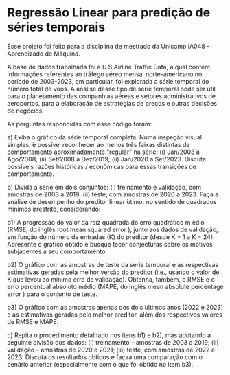 # Regressão Linear para predição de séries temporais

Esse projeto foi feito para a disciplina de mestrado da Unicamp IA048 - Aprendizado de Máquina.

A base de dados trabalhada foi a U.S Airline Traffic Data, a qual contém informações referentes ao tráfego aéreo mensal norte-americano no período de 2003-2023, em particular, foi explorada a série temporal do número total de voos.
A análise desse tipo de série temporal pode ser útil para o planejamento das companhias aéreas e setores administrativos de aeroportos, para a elaboração de estratégias de preços e outras decisões de negócios.

As perguntas respondidas com esse código foram:

a) Exiba o gráfico da série temporal completa. Numa inspeção visual simples,  ́e possível reconhecer ao menos
três faixas distintas de comportamento aproximadamente “regular” na série: (i) Jan/2003 a Ago/2008; (ii)
Set/2008 a Dez/2019; (ii) Jan/2020 a Set/2023. Discuta possíveis razões históricas / econômicas para essas
transições de comportamento.

b) Divida a série em dois conjuntos: (i) treinamento e validação, com amostras de 2003 a 2019; (ii) teste, com
amostras de 2020 a 2023. Faça a análise de desempenho do preditor linear  ́otimo, no sentido de quadrados
mínimos irrestrito, considerando:

b1) A progressão do valor da raiz quadrada do erro quadrático m ́edio (RMSE, do inglês root mean squared
error ), junto aos dados de validação, em função do número de entradas (K) do preditor (desde K = 1
a K = 24). Apresente o gráfico obtido e busque tecer conjecturas sobre os motivos subjacentes a seu
comportamento.


b2) O gráfico com as amostras de teste da série temporal e as respectivas estimativas geradas pela melhor
versão do preditor (i.e., usando o valor de K que levou ao mínimo erro de validação). Obtenha, também,
o RMSE e o erro percentual absoluto médio (MAPE, do inglês mean absolute percentage error ) para o
conjunto de teste.

b3) O gráfico com as amostras apenas dos dois  ́ultimos anos (2022 e 2023) e as estimativas geradas pelo
melhor preditor, além dos respectivos valores de RMSE e MAPE.

c) Repita o procedimento detalhado nos itens b1) e b2), mas adotando a seguinte divisão dos dados: (i)
treinamento – amostras de 2003 a 2019; (ii) validação – amostras de 2020 e 2021; (iii) teste, com amostras
de 2022 e 2023. Discuta os resultados obtidos e façaa uma comparação com o cenário anterior (especialmente
com o que foi obtido no item b3).
